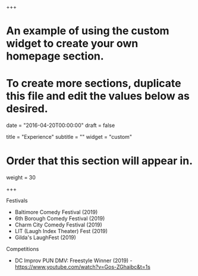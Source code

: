 +++
# An example of using the custom widget to create your own homepage section.
# To create more sections, duplicate this file and edit the values below as desired.

date = "2016-04-20T00:00:00"
draft = false

title = "Experience"
subtitle = ""
widget = "custom"

# Order that this section will appear in.
weight = 30

+++

Festivals 

- Baltimore Comedy Festival (2019)
- 6th Borough Comedy Festival (2019)
- Charm City Comedy Festival (2019)
- LIT (Laugh Index Theater) Fest (2019)
- Gilda's LaughFest (2019)

Competitions

- DC Improv PUN DMV: Freestyle Winner (2019) - https://www.youtube.com/watch?v=Gos-ZGhaibc&t=1s



